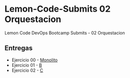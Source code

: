 # Lemon-Code-Submits 02 Orquestacion
Lemon Code DevOps Bootcamp Submits - 02 Orquestacion

## Entregas

- Ejercicio 00  - [Monolito](./00-monolith-in-mem/)
- Ejercicio 01  - [B]()
- Ejercicio 02  - [C]()
